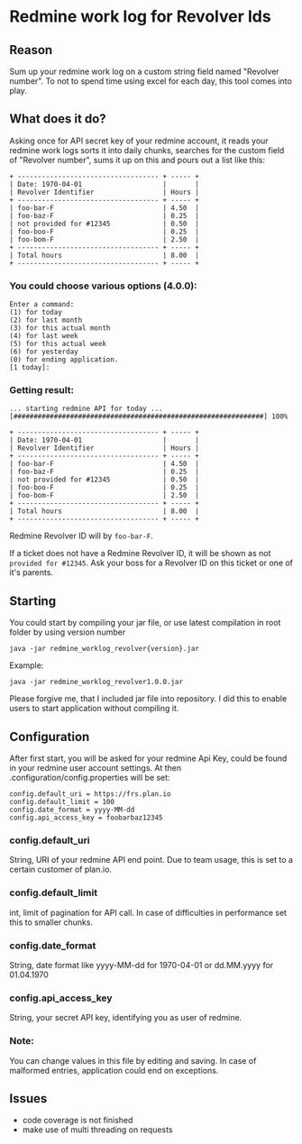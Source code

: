 # Redmine work log for Revolver Ids

## Reason

Sum up your redmine work log on a custom string field named "Revolver number".
To not to spend time using excel for each day, this tool comes into play. 

## What does it do?

Asking once for API secret key of your redmine account, it reads your redmine work logs sorts it into daily chunks, searches for the custom field of 
"Revolver number", sums it up on this and pours out a list like this: 

```
+ ----------------------------------- + ----- +
| Date: 1970-04-01                    |       |
| Revolver Identifier                 | Hours |
+ ----------------------------------- + ----- +
| foo-bar-F                           | 4.50  |
| foo-baz-F                           | 0.25  |
| not provided for #12345             | 0.50  |
| foo-boo-F                           | 0.25  |
| foo-bom-F                           | 2.50  |
+ ----------------------------------- + ----- +
| Total hours                         | 8.00  |
+ ----------------------------------- + ----- +
```

### You could choose various options (4.0.0): 

```
Enter a command: 
(1) for today
(2) for last month
(3) for this actual month
(4) for last week
(5) for this actual week
(6) for yesterday
(0) for ending application.
[1 today]: 
```

### Getting result:

```
... starting redmine API for today ...
[##############################################################] 100%

+ ----------------------------------- + ----- +
| Date: 1970-04-01                    |       |
| Revolver Identifier                 | Hours |
+ ----------------------------------- + ----- +
| foo-bar-F                           | 4.50  |
| foo-baz-F                           | 0.25  |
| not provided for #12345             | 0.50  |
| foo-boo-F                           | 0.25  |
| foo-bom-F                           | 2.50  |
+ ----------------------------------- + ----- +
| Total hours                         | 8.00  |
+ ----------------------------------- + ----- +

````

Redmine Revolver ID will by `foo-bar-F`.

If a ticket does not have a Redmine Revolver ID,
it will be shown as not `provided for #12345`. Ask your boss for a Revolver ID on this ticket or one of it's parents.

## Starting

You could start by compiling your jar file, or use latest compilation in root folder by using version number

`java -jar redmine_worklog_revolver{version}.jar`

Example:

`java -jar redmine_worklog_revolver1.0.0.jar`

Please forgive me, that I included jar file into repository. I did this to enable users to start application without compiling it. 

## Configuration

After first start, you will be asked for your redmine Api Key, could be found in your redmine user account settings. 
At then .configuration/config.properties will be set: 

```
config.default_uri = https://frs.plan.io
config.default_limit = 100
config.date_format = yyyy-MM-dd
config.api_access_key = foobarbaz12345

```
### config.default_uri

String, URI of your redmine API end point. Due to team usage, this is set to a certain customer of plan.io.

### config.default_limit

int, limit of pagination for API call. In case of difficulties in performance set this to smaller chunks. 

### config.date_format

String, date format like yyyy-MM-dd for 1970-04-01 or dd.MM.yyyy for 01.04.1970

### config.api_access_key

String, your secret API key, identifying you as user of redmine. 

### Note: 

You can change values in this file by editing and saving. In case of malformed entries, application could end on exceptions. 

## Issues

* code coverage is not finished
* make use of multi threading on requests
